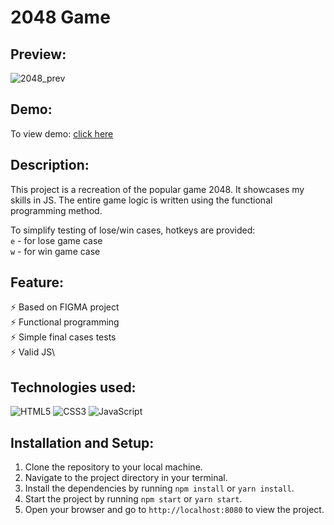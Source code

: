 # 2048 Game

## Preview:

![2048_prev](https://github.com/ptbit/js-2048-game/assets/101941520/c8b80a97-bf5b-41c7-99d2-a72ef90866cf)

## Demo:

To view demo: [click here](https://ptbit.github.io/js-2048-game/)

## Description:

This project is a recreation of the popular game 2048. It showcases my skills in JS. The entire game logic is written using the functional programming method.

To simplify testing of lose/win cases, hotkeys are provided:\
`e` - for lose game case\
`w` - for win game case

## Feature:

⚡️ Based on FIGMA project\
⚡️ Functional programming\
⚡️ Simple final cases tests\
⚡️ Valid JS\

## Technologies used:

![HTML5](https://img.shields.io/badge/html5-%23E34F26.svg?style=for-the-badge&logo=html5&logoColor=white)
![CSS3](https://img.shields.io/badge/css3-%231572B6.svg?style=for-the-badge&logo=css3&logoColor=white)
![JavaScript](https://img.shields.io/badge/javascript-%23323330.svg?style=for-the-badge&logo=javascript&logoColor=%23F7DF1E)

## Installation and Setup:

1. Clone the repository to your local machine.
2. Navigate to the project directory in your terminal.
3. Install the dependencies by running `npm install` or `yarn install`.
4. Start the project by running `npm start` or `yarn start`.
5. Open your browser and go to `http://localhost:8080` to view the project.
